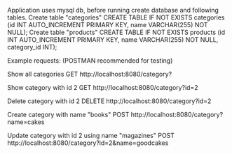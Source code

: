 Application uses mysql db, before running create database and following tables.
Create table "categories"
CREATE TABLE IF NOT EXISTS categories (id INT AUTO_INCREMENT PRIMARY KEY, name VARCHAR(255) NOT NULL);
Create table "products"
CREATE TABLE IF NOT EXISTS products (id INT AUTO_INCREMENT PRIMARY KEY, name VARCHAR(255) NOT NULL, category_id INT);

Example requests: (POSTMAN recommended for testing)

Show all categories
GET http://localhost:8080/category?

Show category with id 2
GET http://localhost:8080/category?id=2

Delete category with id 2
DELETE http://localhost:8080/category?id=2

Create category with name "books"
POST http://localhost:8080/category?name=cakes

Update category with id 2 using name "magazines"
POST http://localhost:8080/category?id=2&name=goodcakes
